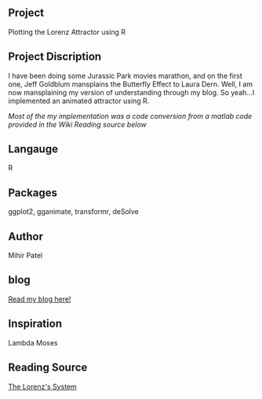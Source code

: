 Project
--------
Plotting the Lorenz Attractor using R

Project Discription
--------------------
I have been doing some Jurassic Park movies marathon, and on the first one, Jeff Goldblum mansplains the Butterfly Effect to Laura Dern. Well, I am now mansplaining my version of understanding through my blog. So yeah...I implemented an animated attractor using R.    

*Most of the my implementation was a code conversion from a matlab code provided in the Wiki Reading source below*

Langauge
---------
R

Packages
--------
ggplot2, gganimate, transformr, deSolve

Author
------
Mihir Patel

blog
-----
[Read my blog here!](https://mihirp161.github.io/lorenz/)

Inspiration
-----------
Lambda Moses

Reading Source
------
[The Lorenz's System](https://en.wikipedia.org/wiki/Lorenz_system)    


